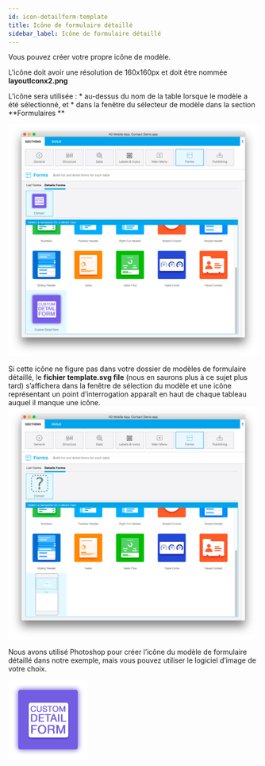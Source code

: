 ```yaml
---
id: icon-detailform-template
title: Icône de formulaire détaillé
sidebar_label: Icône de formulaire détaillé
---
```

Vous pouvez créer votre propre icône de modèle.

L'icône doit avoir une résolution de 160x160px et doit être nommée **layoutIconx2.png**

L’icône sera utilisée : * au-dessus du nom de la table lorsque le modèle a été sélectionné, et * dans la fenêtre du sélecteur de modèle dans la section **Formulaires **

![Custom detailform template](assets/custom-detailform/custom-detailform-template.png)

Si cette icône ne figure pas dans votre dossier de modèles de formulaire détaillé, le **fichier template.svg file** (nous en saurons plus à ce sujet plus tard) s’affichera dans la fenêtre de sélection du modèle et une icône représentant un point d’interrogation apparaît en haut de chaque tableau auquel il manque une icône. ![Missing listform icon custom template](assets/custom-detailform/missing-detailform-icon-custom-template.png)

Nous avons utilisé Photoshop pour créer l’icône du modèle de formulaire détaillé dans notre exemple, mais vous pouvez utiliser le logiciel d’image de votre choix.

![Custom listform template icon](assets/custom-detailform/custom-detail-form-icon.png)